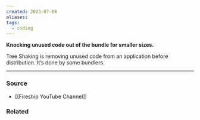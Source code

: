 ```yaml
---
created: 2023-07-08
aliases: 
tags:
  - coding
---
```

**Knocking unused code out of the bundle for smaller sizes.**

Tree Shaking is removing unused code from an application before distribution. It’s done by some bundlers.

---

### Source
- [[Fireship YouTube Channel]]

### Related